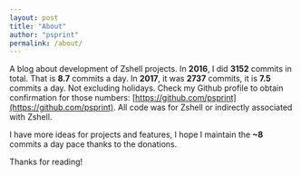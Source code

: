 ```yaml
---
layout: post
title: "About"
author: "psprint"
permalink: /about/
---
```


A blog about development of Zshell projects. In **2016**, I did **3152**
commits in total. That is **8.7** commits a day. In **2017**, it was **2737**
commits, it is **7.5** commits a day. Not excluding holidays. Check my Github
profile to obtain confirmation for those numbers:
[https://github.com/psprint](https://github.com/psprint). All code was for
Zshell or indirectly associated with Zshell. 

I have more ideas for projects and features, I hope I maintain the **~8**
commits a day pace thanks to the donations.

Thanks for reading!
